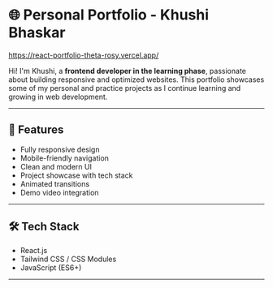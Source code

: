 # 🌐 Personal Portfolio - Khushi Bhaskar
https://react-portfolio-theta-rosy.vercel.app/

Hi! I'm Khushi, a **frontend developer in the learning phase**, passionate about building responsive and optimized websites. This portfolio showcases some of my personal and practice projects as I continue learning and growing in web development.

---

## 🚀 Features

- Fully responsive design
- Mobile-friendly navigation
- Clean and modern UI
- Project showcase with tech stack
- Animated transitions 
- Demo video integration

---

## 🛠️ Tech Stack

- React.js
- Tailwind CSS / CSS Modules
- JavaScript (ES6+)

---


